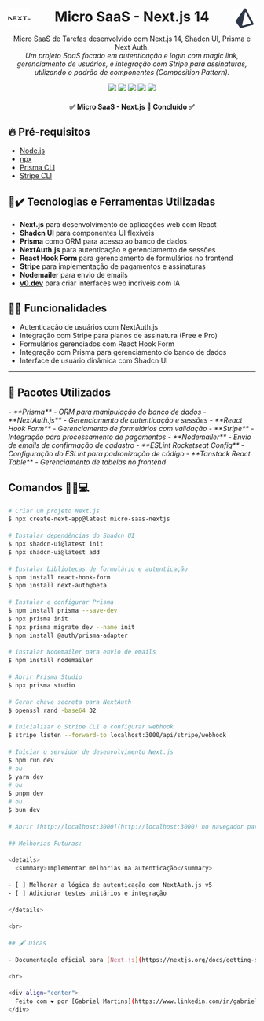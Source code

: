 <h1 align="center">
  <img align="left" height="40" width="45" src="https://github.com/devicons/devicon/blob/master/icons/nextjs/nextjs-original-wordmark.svg">
  Micro SaaS - Next.js 14 <img align="right" height="40" width="45" src="https://github.com/devicons/devicon/blob/master/icons/prisma/prisma-original.svg">
</h1>

<div align="center">
  Micro SaaS de Tarefas desenvolvido com Next.js 14, Shadcn UI, Prisma e Next Auth.
</div>

<div align="center">
  <cite>Um projeto SaaS focado em autenticação e login com magic link, gerenciamento de usuários, e integração com Stripe para assinaturas, utilizando o padrão de componentes (Composition Pattern).</cite>
</div>

<p align="center">
  <img src="https://img.shields.io/badge/Next.js-000000?style=for-the-badge&logo=nextdotjs&logoColor=white"/>
  <img src="https://img.shields.io/badge/Prisma-2D3748?style=for-the-badge&logo=prisma&logoColor=white"/>
  <img src="https://img.shields.io/badge/React--Hook--Form-EC5990?style=for-the-badge&logo=react&logoColor=white"/>
  <img src="https://img.shields.io/badge/Stripe-008CDD?style=for-the-badge&logo=stripe&logoColor=white"/>
  <img src="https://img.shields.io/badge/Nodemailer-0A080C?style=for-the-badge&logo=nodemailer&logoColor=white"/>
</p>

<h4 align="center">
   ✅ Micro SaaS - Next.js 🚀 Concluído ✅
</h4>

## 🔥 **Pré-requisitos**

- [Node.js](https://nodejs.org/)
- [npx](https://www.npmjs.com/package/npx)
- [Prisma CLI](https://www.prisma.io/docs/getting-started/quickstart)
- [Stripe CLI](https://stripe.com/docs/stripe-cli)

## 🚀✔️ Tecnologias e Ferramentas Utilizadas
- **Next.js** para desenvolvimento de aplicações web com React
- **Shadcn UI** para componentes UI flexíveis
- **Prisma** como ORM para acesso ao banco de dados
- **NextAuth.js** para autenticação e gerenciamento de sessões
- **React Hook Form** para gerenciamento de formulários no frontend
- **Stripe** para implementação de pagamentos e assinaturas
- **Nodemailer** para envio de emails
- **[v0.dev](https://v0.dev/)** para criar interfaces web incríveis com IA

## 🔨🔮 Funcionalidades
- Autenticação de usuários com NextAuth.js
- Integração com Stripe para planos de assinatura (Free e Pro)
- Formulários gerenciados com React Hook Form
- Integração com Prisma para gerenciamento do banco de dados
- Interface de usuário dinâmica com Shadcn UI

<hr>

<!-- <div align="center">
  <h3><i>Documentação e Layout</i></h3>
  <img align="center" src="./DocumentacaoSaasNext.png" alt="Documentação do Projeto">
</div> -->

## 📝 Pacotes Utilizados
<i>
- **Prisma** - ORM para manipulação do banco de dados
- **NextAuth.js** - Gerenciamento de autenticação e sessões
- **React Hook Form** - Gerenciamento de formulários com validação
- **Stripe** - Integração para processamento de pagamentos
- **Nodemailer** - Envio de emails de confirmação de cadastro
- **ESLint Rocketseat Config** - Configuração do ESLint para padronização de código
- **Tanstack React Table** - Gerenciamento de tabelas no frontend
</i>

## Comandos 👨‍💻💻
```bash
# Criar um projeto Next.js
$ npx create-next-app@latest micro-saas-nextjs

# Instalar dependências do Shadcn UI
$ npx shadcn-ui@latest init
$ npx shadcn-ui@latest add

# Instalar bibliotecas de formulário e autenticação
$ npm install react-hook-form
$ npm install next-auth@beta

# Instalar e configurar Prisma
$ npm install prisma --save-dev
$ npx prisma init
$ npx prisma migrate dev --name init
$ npm install @auth/prisma-adapter

# Instalar Nodemailer para envio de emails
$ npm install nodemailer

# Abrir Prisma Studio
$ npx prisma studio

# Gerar chave secreta para NextAuth
$ openssl rand -base64 32

# Inicializar o Stripe CLI e configurar webhook
$ stripe listen --forward-to localhost:3000/api/stripe/webhook

# Iniciar o servidor de desenvolvimento Next.js
$ npm run dev
# ou
$ yarn dev
# ou
$ pnpm dev
# ou
$ bun dev

# Abrir [http://localhost:3000](http://localhost:3000) no navegador para visualizar o projeto

## Melhorias Futuras:

<details>
  <summary>Implementar melhorias na autenticação</summary>

- [ ] Melhorar a lógica de autenticação com NextAuth.js v5
- [ ] Adicionar testes unitários e integração

</details>

<br>

## 🖋️ Dicas

- Documentação oficial para [Next.js](https://nextjs.org/docs/getting-started)

<hr>

<div align="center">
  Feito com ❤️ por [Gabriel Martins](https://www.linkedin.com/in/gabriel-martins-0479811b0/) durante o desenvolvimento de Micro SaaS com Next.js 👋
</div>
